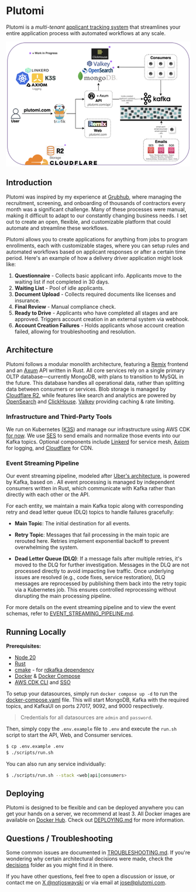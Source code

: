 # Plutomi

Plutomi is a _multi-tenant_ [applicant tracking system](https://en.wikipedia.org/wiki/Applicant_tracking_system) that streamlines your entire application process with automated workflows at any scale.

![infra](./images/infra.png)

## Introduction

Plutomi was inspired by my experience at [Grubhub](grubhub.com), where managing the recruitment, screening, and onboarding of thousands of contractors every month was a significant challenge. Many of these processes were manual, making it difficult to adapt to our constantly changing business needs. I set out to create an open, flexible, and customizable platform that could automate and streamline these workflows.

Plutomi allows you to create applications for anything from jobs to program enrollments, each with customizable stages, where you can setup rules and automated workflows based on applicant responses or after a certain time period. Here's an example of how a delivery driver application might look like:

1. **Questionnaire** - Collects basic applicant info. Applicants move to the waiting list if not completed in 30 days.
2. **Waiting List** - Pool of idle applicants.
3. **Document Upload** - Collects required documents like licenses and insurance.
4. **Final Review** - Manual compliance check.
5. **Ready to Drive** - Applicants who have completed all stages and are approved. Triggers account creation in an external system via webhook.
6. **Account Creation Failures** - Holds applicants whose account creation failed, allowing for troubleshooting and resolution.

## Architecture

Plutomi follows a modular monolith architecture, featuring a [Remix](https://remix.run/) frontend and an [Axum](https://github.com/tokio-rs/axum) API written in Rust. All core services rely on a single primary OLTP database—currently MongoDB, with plans to transition to MySQL in the future. This database handles all operational data, rather than splitting data between consumers or services. Blob storage is managed by [Cloudflare R2](https://www.cloudflare.com/developer-platform/r2/), while features like search and analytics are powered by [OpenSearch](https://opensearch.org/) and [ClickHouse](https://clickhouse.com/). [Valkey](https://valkey.io/) providing caching & rate limiting.

### Infrastructure and Third-Party Tools

We run on Kubernetes ([K3S](https://k3s.io/)) and manage our infrastructure using AWS CDK [for now](https://github.com/plutomi/plutomi/issues/994). We use [SES](https://aws.amazon.com/ses/) to send emails and normalize those events into our Kafka topics. Optional components include [Linkerd](https://linkerd.io/) for service mesh, [Axiom](https://axiom.co/) for logging, and [Cloudflare](https://www.cloudflare.com/) for CDN.

### Event Streaming Pipeline

Our event streaming pipeline, modeled after [Uber's architecture](https://www.uber.com/en-JP/blog/reliable-reprocessing/), is powered by Kafka, based on . All event processing is managed by independent consumers written in Rust, which communicate with Kafka rather than directly with each other or the API.

For each entity, we maintain a main Kafka topic along with corresponding retry and dead letter queue (DLQ) topics to handle failures gracefully:

- **Main Topic**: The initial destination for all events.

- **Retry Topic**: Messages that fail processing in the main topic are rerouted here. Retries implement exponential backoff to prevent overwhelming the system.

- **Dead Letter Queue (DLQ)**: If a message fails after multiple retries, it's moved to the DLQ for further investigation. Messages in the DLQ are not processed directly to avoid impacting live traffic. Once underlying issues are resolved (e.g., code fixes, service restoration), DLQ messages are reprocessed by publishing them back into the retry topic via a Kubernetes job. This ensures controlled reprocessing without disrupting the main processing pipeline.

For more details on the event streaming pipeline and to view the event schemas, refer to [EVENT_STREAMING_PIPELINE.md](./EVENT_STREAMING_PIPELINE.md).

## Running Locally

**Prerequisites:**

- [Node 20](https://nodejs.org/en/download)
- [Rust](https://www.rust-lang.org/tools/install)
- [cmake](https://cmake.org/download/) - for [rdkafka dependency](https://github.com/fede1024/rust-rdkafka?tab=readme-ov-file#installation)
- [Docker](https://docs.docker.com/get-docker/) & [Docker Compose](https://docs.docker.com/compose/install/)
- [AWS CDK CLI](https://docs.aws.amazon.com/cdk/v2/guide/getting_started.html#getting_started_install) and [SSO](https://docs.aws.amazon.com/cli/latest/userguide/cli-configure-sso.html)

To setup your datasources, simply run `docker compose up -d` to run the [docker-compose.yaml](./docker-compose.yaml) file. This will start MongoDB, Kafka with the required topics, and KafkaUI on ports 27017, 9092, and 9000 respectively.

> Credentials for all datasources are `admin` and `password`.

Then, simply copy the `.env.example` file to `.env` and execute the `run.sh` script to start the API, Web, and Consumer services.

```bash
$ cp .env.example .env
$ ./scripts/run.sh
```

You can also run any service individually:

```bash
$ ./scripts/run.sh --stack <web|api|consumers>
```

## Deploying

Plutomi is designed to be flexible and can be deployed anywhere you can get your hands on a server, we recommend at least 3. All Docker images are available on [Docker Hub](https://hub.docker.com/u/plutomi). Check out [DEPLOYING.md](DEPLOYING.md) for more information.

## Questions / Troubleshooting

Some common issues are documented in [TROUBLESHOOTING.md](TROUBLESHOOTING.md). If you're wondering why certain architectural decisions were made, check the [decisions](./decisions/README.md) folder as you might find it in there.

If you have other questions, feel free to open a discussion or issue, or contact me on [X @notjoswayski](https://twitter.com/notjoswayski) or via email at jose@plutomi.com.

